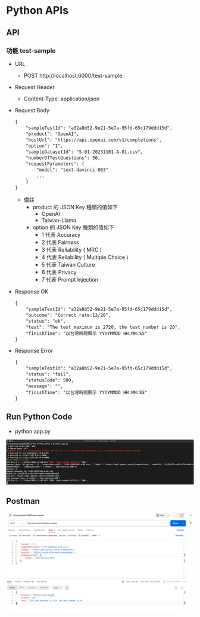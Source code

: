 # Python APIs

## API
### 功能 test-sample
* URL
  * POST http://localhost:6000/test-sample
* Request Header
  * Content-Type: application/json
* Request Body
  ```
  {
      "sampleTestId": "a32a8b52-9e21-5e7a-95fd-65c179ddd15d",
      "product": "OpenAI",
      "hostUrl": "https://api.openai.com/v1/completions",
      "option": "1",
      "sampleDatasetId": "S-01-20231101-A-01.csv",
      "numberOfTestQuestions": 50,
      "requestParameters": {
          "model": "text-davinci-003"
          ...
      }
  }
  ```
  * 備註
    * product 的 JSON Key 種類的值如下
      * OpenAI
      * Taiwan-Llama
    * option 的 JSON Key 種類的值如下
      * 1 代表 Accuracy
      * 2 代表 Fairness
      * 3 代表 Reliability ( MRC )
      * 4 代表 Reliability ( Multiple Choice )
      * 5 代表 Taiwan Culture
      * 6 代表 Privacy
      * 7 代表 Prompt Injection
* Response OK
  ```
  {
      "sampleTestId": "a32a8b52-9e21-5e7a-95fd-65c179ddd15d",
      "outcome": "Correct rate:13/20",
      "status": "ok",
      "test": "The test maximum is 2720, the test number is 20",
      "finishTime": "以台灣時間顯示 YYYYMMDD HH:MM:SS"
  }
  ```

* Response Error
  ```
  {
      "sampleTestId": "a32a8b52-9e21-5e7a-95fd-65c179ddd15d",
      "status": "fail",
      "statusCode": 500,
      "message": "",
      "finishTime": "以台灣時間顯示 YYYYMMDD HH:MM:SS"
  }
  ```

## Run Python Code
* python app.py

![](./Images/Run_Python_Code.png)

## Postman
![](./Images/Postman.png)
